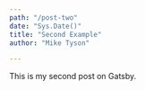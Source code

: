 ```yaml
---
path: "/post-two"
date: "Sys.Date()"
title: "Second Example"
author: "Mike Tyson"

---
```

This is my second post on Gatsby.